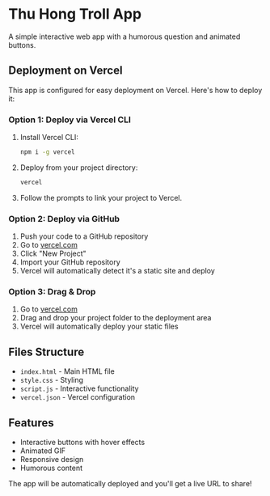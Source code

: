 # Thu Hong Troll App

A simple interactive web app with a humorous question and animated buttons.

## Deployment on Vercel

This app is configured for easy deployment on Vercel. Here's how to deploy it:

### Option 1: Deploy via Vercel CLI

1. Install Vercel CLI:
   ```bash
   npm i -g vercel
   ```

2. Deploy from your project directory:
   ```bash
   vercel
   ```

3. Follow the prompts to link your project to Vercel.

### Option 2: Deploy via GitHub

1. Push your code to a GitHub repository
2. Go to [vercel.com](https://vercel.com)
3. Click "New Project"
4. Import your GitHub repository
5. Vercel will automatically detect it's a static site and deploy

### Option 3: Drag & Drop

1. Go to [vercel.com](https://vercel.com)
2. Drag and drop your project folder to the deployment area
3. Vercel will automatically deploy your static files

## Files Structure

- `index.html` - Main HTML file
- `style.css` - Styling
- `script.js` - Interactive functionality
- `vercel.json` - Vercel configuration

## Features

- Interactive buttons with hover effects
- Animated GIF
- Responsive design
- Humorous content

The app will be automatically deployed and you'll get a live URL to share! 